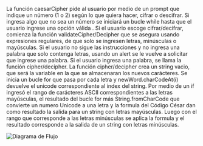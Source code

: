 La función caesarCipher  pide al usuario por medio de un prompt que indique un número (1 o 2) según lo que quiera hacer, cifrar o descifrar.
Si ingresa algo que no sea un número se iniciará un bucle while  hasta que el usuario ingrese una opción válida .
Si el usuario escoge cifrar/decifrar,  comienza la función validateCipher/Decipher que se asegura usando expresiones regulares, de que solo se ingresen letras, minúsculas o mayúsculas. 
Si el usuario no sigue las instrucciones y no ingresa una palabra que solo contenga letras, usando un alert se le vuelve a solicitar que ingrese una palabra.
Si el usuario ingresa una palabra, se llama la función cipher/decipher.
La función cipher/decipher crea un string vacio, que será la variable en la que se almacenaran los nuevos carácteres. Se inicia un bucle for que pasa por cada letra y newWord.charCodeAt(i) devuelve el unicode correspondiente al index del string.
Por medio de un if ingresó el rango de carácteres ASCII correspondientes a las letras mayúsculas, el resultado del bucle for más String.fromCharCode que convierte un numero Unicode a una letra y la formula del Código César dan como resultado la salida para un string con letras mayúsculas.
Luego con el rango que corresponde a las letras minúsculas se aplica la formula y el resultado corresponde a la salida de un string con letras minúsculas.

![Diagrama de Flujo](https://i.imgur.com/dc1UFSS.jpg?raw=true)
